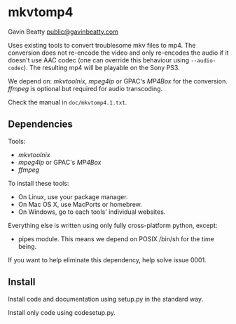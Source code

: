 mkvtomp4
========
Gavin Beatty <public@gavinbeatty.com>

Uses existing tools to convert troublesome mkv files to mp4.
The conversion does not re-encode the video and only re-encodes the audio if
it doesn't use AAC codec (one can override this behaviour using
`--audio-codec`).
The resulting mp4 will be playable on the Sony PS3.

We depend on: *mkvtoolnix*, *mpeg4ip* or GPAC's *MP4Box* for the conversion.
*ffmpeg* is optional but required for audio transcoding.

Check the manual in `doc/mkvtomp4.1.txt`.


Dependencies
------------

Tools:

* *mkvtoolnix*
* *mpeg4ip* or GPAC's *MP4Box*
* *ffmpeg*

To install these tools:

* On Linux, use your package manager.
* On Mac OS X, use MacPorts or homebrew.
* On Windows, go to each tools' individual websites.

Everything else is written using only fully cross-platform python, except:

* pipes module. This means we depend on POSIX /bin/sh for the time being.

If you want to help eliminate this dependency, help solve issue 0001.


Install
-------

Install code and documentation using setup.py in the standard way.

Install only code using codesetup.py.

